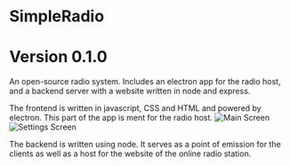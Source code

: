 # SimpleRadio
# Version 0.1.0
An open-source radio system. Includes an electron app for the radio host, and a backend server with a website written in node and express.

The frontend is written in javascript, CSS and HTML and powered by electron. This part of the app is ment for the radio host.
![Main Screen](https://i.imgur.com/Yjb6YZ2.png)
![Settings Screen](https://i.imgur.com/Njr5AGl.png)

The backend is written using node. It serves as a point of emission for the clients as well as a host for the website of the online radio station.
